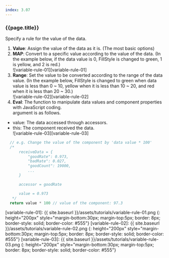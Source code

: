 ```yaml
---
index: 3.07
---
```

### {{page.title}}
Specify a rule for the value of the data.  
1. **Value**: Assign the value of the data as it is. (The most basic options)
1. **MAP**: Convert to a specific value according to the value of the data. (In the example below, if the data value is 0, FillStyle is changed to green, 1 is yellow, and 2 is red.)  
![variable-rule-01][variable-rule-01]
1. **Range**: Set the value to be converted according to the range of the data value. (In the example below, FillStyle is changed to green when data value is less than 0 ~ 10, yellow when it is less than 10 ~ 20, and red when it is less than 20 ~ 30.)  
![variable-rule-02][variable-rule-02]
1. **Eval**: The function to manipulate data values ​​and component properties with JavaScript coding.  
  argument is as follows.
  - value: The data accessed through accessors.
  - this: The component received the data.  
  ![variable-rule-03][variable-rule-03]
  ```javascript
    // e.g. Change the value of the component by 'data value * 100'
    /* 
        receiveData = {
            "goodRate": 0.973,
            "badRate": 0.027,
            "goodCount": 19000,
            ...
        }

        accessor = goodRate

        value = 0.973
     */
    return value * 100 // value of the component: 97.3
  ```


[variable-rule-01]: {{ site.baseurl }}/assets/tutorials/variable-rule-01.png
{: height="200px" style="margin-bottom:30px; margin-top:5px; border: 8px; border-style: solid; border-color: #555"}
[variable-rule-02]: {{ site.baseurl }}/assets/tutorials/variable-rule-02.png
{: height="200px" style="margin-bottom:30px; margin-top:5px; border: 8px; border-style: solid; border-color: #555"}
[variable-rule-03]: {{ site.baseurl }}/assets/tutorials/variable-rule-03.png
{: height="200px" style="margin-bottom:30px; margin-top:5px; border: 8px; border-style: solid; border-color: #555"}
